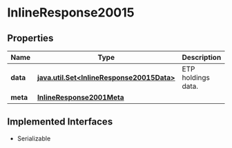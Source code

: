 

# InlineResponse20015


## Properties

Name | Type | Description | Notes
------------ | ------------- | ------------- | -------------
**data** | [**java.util.Set&lt;InlineResponse20015Data&gt;**](InlineResponse20015Data.md) | ETP holdings data. |  [optional]
**meta** | [**InlineResponse2001Meta**](InlineResponse2001Meta.md) |  |  [optional]


## Implemented Interfaces

* Serializable


